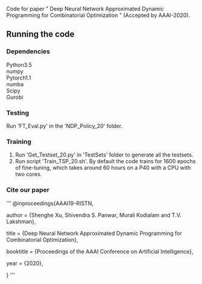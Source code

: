 Code for paper " Deep Neural Network Approximated Dynamic Programming for Combinatorial Optimization " (Accepted by AAAI-2020). 

## Running the code

### Dependencies
Python3.5  
numpy  
Pytorch1.1  
numba  
Scipy  
Gurobi

### Testing
Run 'FT_Eval.py' in the 'NDP_Policy_20' folder.
### Training
1. Run 'Get_Testset_20.py' in 'TestSets' folder to generate all the testsets.
2. Run script 'Train_TSP_20.sh'. By default the code trains for 1600 epochs of fine-tuning, which takes around 60 hours on a P40 with a CPU with two cores. 

### Cite our paper
'''
@inproceedings{AAAI19-RISTN,

author = {Shenghe Xu, Shivendra S. Panwar, Murali Kodialam and T.V. Lakshman},

title = {Deep Neural Network Approximated Dynamic Programming for Combinatorial Optimization},

booktitle = {Proceedings of the AAAI Conference on Artificial Intelligence},

year = {2020},

}
'''


